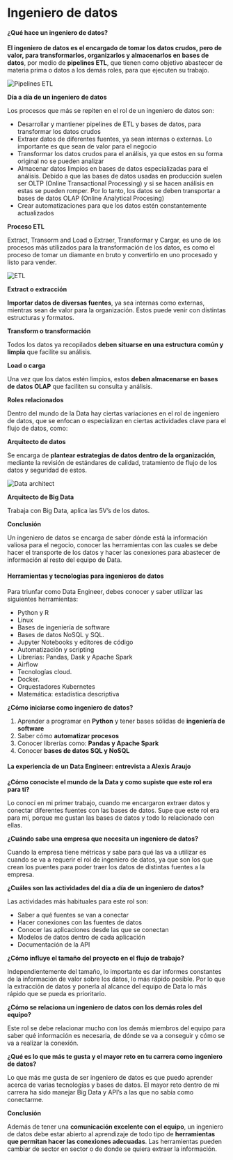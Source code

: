 # Ingeniero de datos

#### ¿Qué hace un ingeniero de datos?

**El ingeniero de datos es el encargado de tomar los datos crudos, pero de valor, para transformarlos, organizarlos y almacenarlos en bases de datos**, por medio de **pipelines ETL**, que tienen como objetivo abastecer de materia prima o datos a los demás roles, para que ejecuten su trabajo.

![Pipelines ETL](https://i.imgur.com/0c9KGgW.png)

**Día a día de un ingeniero de datos**

Los procesos que más se repiten en el rol de un ingeniero de datos son:

* Desarrollar y mantiener pipelines de ETL y bases de datos, para transformar los datos crudos
* Extraer datos de diferentes fuentes, ya sean internas o externas. Lo importante es que sean de valor para el negocio
* Transformar los datos crudos para el análisis, ya que estos en su forma original no se pueden analizar
* Almacenar datos limpios en bases de datos especializadas para el análisis. Debido a que las bases de datos usadas en producción suelen ser OLTP (Online Transactional Processing) y si se hacen análisis en estas se pueden romper. Por lo tanto, los datos se deben transportar a bases de datos OLAP (Online Analytical Procesing)
* Crear automatizaciones para que los datos estén constantemente actualizados

**Proceso ETL**

Extract, Transorm and Load o Extraer, Transformar y Cargar, es uno de los procesos más utilizados para la transformación de los datos, es como el proceso de tomar un diamante en bruto y convertirlo en uno procesado y listo para vender.

![ETL](https://i.imgur.com/OZcD25Z.png)

**Extract o extracción**

**Importar datos de diversas fuentes**, ya sea internas como externas, mientras sean de valor para la organización. Estos puede venir con distintas estructuras y formatos.

**Transform o transformación**

Todos los datos ya recopilados **deben situarse en una estructura común y limpia** que facilite su análisis.

**Load o carga**

Una vez que los datos estén limpios, estos **deben almacenarse en bases de datos OLAP** que faciliten su consulta y análisis.

**Roles relacionados**

Dentro del mundo de la Data hay ciertas variaciones en el rol de ingeniero de datos, que se enfocan o especializan en ciertas actividades clave para el flujo de datos, como:

**Arquitecto de datos**

Se encarga de **plantear estrategias de datos dentro de la organización**, mediante la revisión de estándares de calidad, tratamiento de flujo de los datos y seguridad de estos.

![Data architect](https://i.imgur.com/IP9j0nL.png)

**Arquitecto de Big Data**

Trabaja con Big Data, aplica las 5V’s de los datos.

**Conclusión**

Un ingeniero de datos se encarga de saber dónde está la información valiosa para el negocio, conocer las herramientas con las cuales se debe hacer el transporte de los datos y hacer las conexiones para abastecer de información al resto del equipo de Data.

#### Herramientas y tecnologías para ingenieros de datos

Para triunfar como Data Engineer, debes conocer y saber utilizar las siguientes herramientas:

* Python y R
* Linux
* Bases de ingeniería de software
* Bases de datos NoSQL y SQL.
* Jupyter Notebooks y editores de código
* Automatización y scripting
* Librerías: Pandas, Dask y Apache Spark
* Airflow
* Tecnologías cloud.
* Docker.
* Orquestadores Kubernetes
* Matemática: estadística descriptiva

**¿Cómo iniciarse como ingeniero de datos?**

1. Aprender a programar en **Python** y tener bases sólidas de **ingeniería de software**
2. Saber cómo **automatizar procesos**
3. Conocer librerías como: **Pandas y Apache Spark**
4. Conocer **bases de datos SQL y NoSQL**

#### La experiencia de un Data Engineer: entrevista a Alexis Araujo

**¿Cómo conociste el mundo de la Data y como supiste que este rol era para ti?**

Lo conocí en mi primer trabajo, cuando me encargaron extraer datos y conectar diferentes fuentes con las bases de datos. Supe que este rol era para mí, porque me gustan las bases de datos y todo lo relacionado con ellas.

**¿Cuándo sabe una empresa que necesita un ingeniero de datos?**

Cuando la empresa tiene métricas y sabe para qué las va a utilizar es cuando se va a requerir el rol de ingeniero de datos, ya que son los que crean los puentes para poder traer los datos de distintas fuentes a la empresa.

**¿Cuáles son las actividades del día a día de un ingeniero de datos?**

Las actividades más habituales para este rol son:

* Saber a qué fuentes se van a conectar
* Hacer conexiones con las fuentes de datos
* Conocer las aplicaciones desde las que se conectan
* Modelos de datos dentro de cada aplicación
* Documentación de la API

**¿Cómo influye el tamaño del proyecto en el flujo de trabajo?**

Independientemente del tamaño, lo importante es dar informes constantes de la información de valor sobre los datos, lo más rápido posible. Por lo que la extracción de datos y ponerla al alcance del equipo de Data lo más rápido que se pueda es prioritario.

**¿Cómo se relaciona un ingeniero de datos con los demás roles del equipo?**

Este rol se debe relacionar mucho con los demás miembros del equipo para saber qué información es necesaria, de dónde se va a conseguir y cómo se va a realizar la conexión.

**¿Qué es lo que más te gusta y el mayor reto en tu carrera como ingeniero de datos?**

Lo que más me gusta de ser ingeniero de datos es que puedo aprender acerca de varias tecnologías y bases de datos. El mayor reto dentro de mi carrera ha sido manejar Big Data y API’s a las que no sabía como conectarme.

**Conclusión**

Además de tener una **comunicación excelente con el equipo**, un ingeniero de datos debe estar abierto al aprendizaje de todo tipo de **herramientas que permitan hacer las conexiones adecuadas**. Las herramientas pueden cambiar de sector en sector o de donde se quiera extraer la información.
